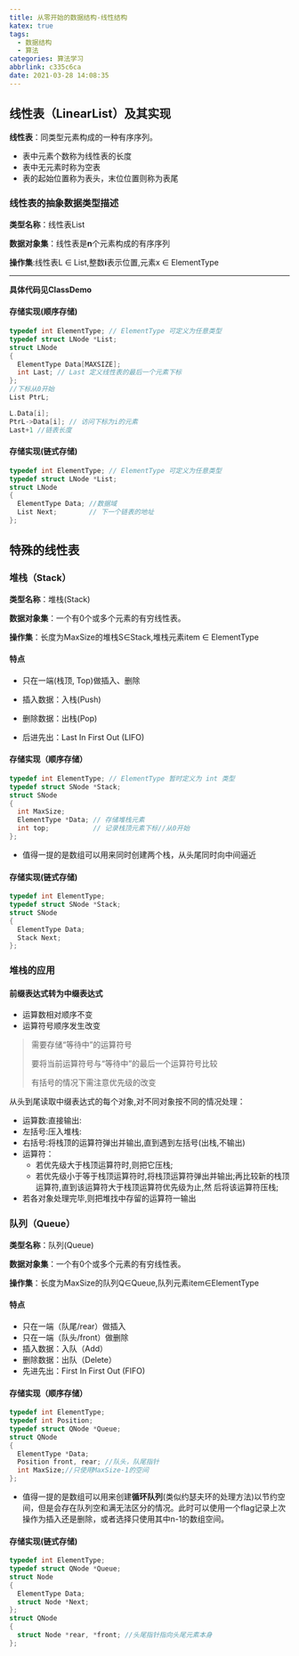 ```yaml
---
title: 从零开始的数据结构-线性结构
katex: true
tags:
  - 数据结构
  - 算法
categories: 算法学习
abbrlink: c335c6ca
date: 2021-03-28 14:08:35
---
```


<!--more-->

## 线性表（LinearList）及其实现

**线性表**：同类型元素构成的一种有序序列。

+ 表中元素个数称为线性表的长度
+ 表中无元素时称为空表
+ 表的起始位置称为表头，末位位置则称为表尾

### 线性表的抽象数据类型描述

**类型名称**：线性表List

**数据对象集**：线性表是**n**个元素构成的有序序列

**操作集**:线性表L $\in$ List,整数**i**表示位置,元素x $\in$ ElementType

------

**具体代码见ClassDemo**

#### 存储实现(顺序存储)

```c
typedef int ElementType; // ElementType 可定义为任意类型
typedef struct LNode *List;
struct LNode
{
  ElementType Data[MAXSIZE];
  int Last; // Last 定义线性表的最后一个元素下标
};
//下标从0开始
List PtrL;

L.Data[i];
PtrL->Data[i]; // 访问下标为i的元素
Last+1 //链表长度
```

#### 存储实现(链式存储)

```c
typedef int ElementType; // ElementType 可定义为任意类型
typedef struct LNode *List;
struct LNode
{
  ElementType Data; //数据域
  List Next;        // 下一个链表的地址
};
```

## 特殊的线性表

### 堆栈（Stack）

**类型名称**：堆栈(Stack)

**数据对象集**：一个有0个或多个元素的有穷线性表。

**操作集**：长度为MaxSize的堆栈S$\in$Stack,堆栈元素item $\in$ ElementType

#### 特点

+ 只在一端(栈顶, Top)做插入、删除

+ 插入数据：入栈(Push)

+ 删除数据：出栈(Pop)

+ 后进先出：Last In First Out (LIFO)

#### 存储实现（顺序存储）

```c
typedef int ElementType; // ElementType 暂时定义为 int 类型
typedef struct SNode *Stack;
struct SNode
{
  int MaxSize;
  ElementType *Data; // 存储堆栈元素
  int top;           // 记录栈顶元素下标//从0开始
};

```

+ 值得一提的是数组可以用来同时创建两个栈，从头尾同时向中间逼近

#### 存储实现(链式存储)

```c
typedef int ElementType;
typedef struct SNode *Stack;
struct SNode
{
  ElementType Data;
  Stack Next;
};
```

### 堆栈的应用

#### 前缀表达式转为中缀表达式

+ 运算数相对顺序不变
+ 运算符号顺序发生改变

>需要存储“等待中”的运算符号
>
>要将当前运算符号与“等待中”的最后一个运算符号比较
>
>有括号的情况下需注意优先级的改变

从头到尾读取中缀表达式的每个对象,对不同对象按不同的情况处理：

+ 运算数:直接输出:
+ 左括号:压入堆栈:
+ 右括号:将栈顶的运算符弹出并输出,直到遇到左括号(出栈,不输出)
+ 运算符：
  + 若优先级大于栈顶运算符时,则把它压栈;
  + 若优先级小于等于栈顶运算符时,将栈顶运算符弹出并输出;再比较新的栈顶运算符,直到该运算符大于栈顶运算符优先级为止,然
    后将该运算符压栈;
+ 若各对象处理完毕,则把堆找中存留的运算符一输出

### 队列（Queue）

**类型名称**：队列(Queue)

**数据对象集**：一个有0个或多个元素的有穷线性表。

**操作集**：长度为MaxSize的队列Q$\in$Queue,队列元素item$\in$ElementType

#### 特点

+ 只在一端（队尾/rear）做插入
+ 只在一端（队头/front）做删除
+ 插入数据：入队（Add）
+ 删除数据：出队（Delete）
+ 先进先出：First In First Out (FIFO)

#### 存储实现（顺序存储）

```c
typedef int ElementType;
typedef int Position;
typedef struct QNode *Queue;
struct QNode
{
  ElementType *Data;
  Position front, rear; //队头，队尾指针
  int MaxSize;//只使用MaxSize-1的空间
};
```

+ 值得一提的是数组可以用来创建**循环队列**(类似约瑟夫环的处理方法)以节约空间，但是会存在队列空和满无法区分的情况。此时可以使用一个flag记录上次操作为插入还是删除，或者选择只使用其中n-1的数组空间。

#### 存储实现(链式存储)

```c
typedef int ElementType;
typedef struct QNode *Queue;
struct Node
{
  ElementType Data;
  struct Node *Next;
};
struct QNode
{
  struct Node *rear, *front; //头尾指针指向头尾元素本身
};
```